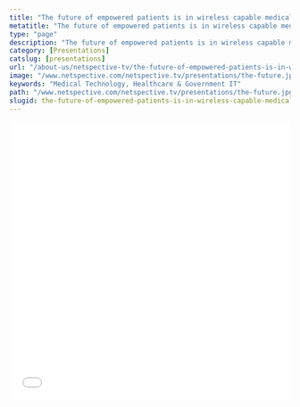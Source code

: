 ```yaml
---
title: "The future of empowered patients is in wireless capable medical devices with significant software and data integration"
metatitle: "The future of empowered patients is in wireless capable medical devices with significant software and data integration - Netspective"
type: "page"
description: "The future of empowered patients is in wireless capable medical devices with significant software and data integration - Netspective"
category: [Presentations]
catslug: [presentations]
url: "/about-us/netspective-tv/the-future-of-empowered-patients-is-in-wireless-capable-medical-devices-with-significant-software-and-data-integration/"
image: "/www.netspective.com/netspective.tv/presentations/the-future.jpg"
keywords: "Medical Technology, Healthcare & Government IT"
path: "/www.netspective.com/netspective.tv/presentations/the-future.jpg"
slugid: the-future-of-empowered-patients-is-in-wireless-capable-medical-devices-with-significant-software-and-data-integration
---
```


<iframe src="//speakerdeck.com/player/a62c15d0d53a0130ee5f76b8112197c9" width="100%" height="500" frameborder="0" allowfullscreen="allowfullscreen"></iframe>
